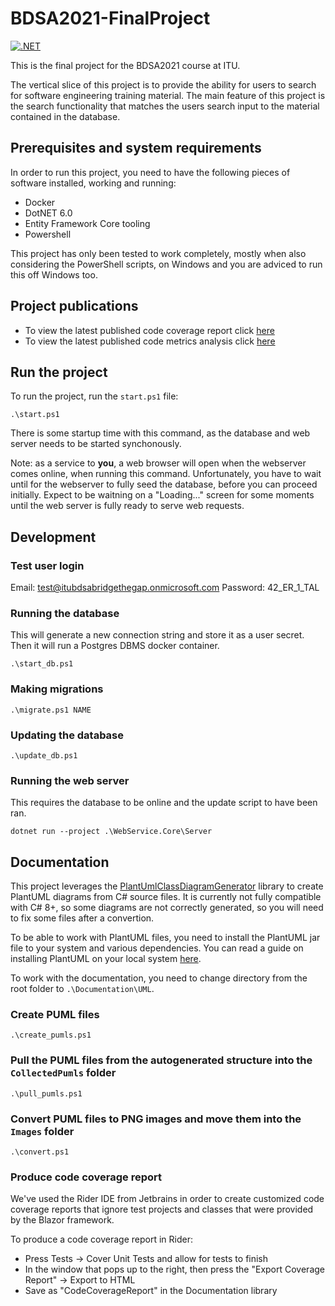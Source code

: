# BDSA2021-FinalProject

[![.NET](https://github.com/andreaswachs/BDSA2021-FinalProject/actions/workflows/unit_tests_on_push.yml/badge.svg)](https://github.com/andreaswachs/BDSA2021-FinalProject/actions/workflows/unit_tests_on_push.yml)

This is the final project for the BDSA2021 course at ITU.

The vertical slice of this project is to provide the ability for users to search for software engineering training material. The main feature of this project is the search functionality that matches the users search input to the material contained in the database.

## Prerequisites and system requirements

In order to run this project, you need to have the following pieces of software installed, working and running:

- Docker
- DotNET 6.0
- Entity Framework Core tooling
- Powershell

This project has only been tested to work completely, mostly when also considering the PowerShell scripts, on Windows and you are adviced to run this off Windows too.

## Project publications

- To view the latest published code coverage report click [here](https://andreaswachs.github.io/BDSA2021-FinalProject/Documentation/CodeCoverageReport.html)
- To view the latest published code metrics analysis click [here](https://andreaswachs.github.io/BDSA2021-FinalProject/Documentation/CodeMetrics.xlsx)

## Run the project

To run the project, run the `start.ps1` file:

```pwsh
.\start.ps1
```

There is some startup time with this command, as the database and web server needs to be started synchonously.

Note: as a service to **you**, a web browser will open when the webserver comes online, when running this command. Unfortunately, you have to wait until for the webserver to fully seed the database, before you can proceed initially. Expect to be waitning on a "Loading..." screen for some moments until the web server is fully ready to serve web requests.

## Development

### Test user login

Email: test@itubdsabridgethegap.onmicrosoft.com
Password: 42_ER_1_TAL

### Running the database

This will generate a new connection string and store it as a user secret. Then it will run a Postgres DBMS docker container.

```pwsh
.\start_db.ps1
```

### Making migrations

```pwsh
.\migrate.ps1 NAME
``` 

### Updating the database

```pwsh
.\update_db.ps1
```

### Running the web server

This requires the database to be online and the update script to have been ran.

```pwsh
dotnet run --project .\WebService.Core\Server
```

## Documentation

This project leverages the [PlantUmlClassDiagramGenerator](https://github.com/pierre3/PlantUmlClassDiagramGenerator) library to create PlantUML diagrams from C# source files.
It is currently not fully compatible with C# 8+, so some diagrams are not correctly generated, so you will need to fix some files after a convertion.

To be able to work with PlantUML files, you need to install the PlantUML jar file to your system and various dependencies. You can read a guide on installing PlantUML on your local system [here](https://plantuml.com/starting).

To work with the documentation, you need to change directory from the root folder to `.\Documentation\UML`.


### Create PUML files

```pwsh
.\create_pumls.ps1
```

### Pull the PUML files from the autogenerated structure into the `CollectedPumls` folder

```pwsh
.\pull_pumls.ps1
```

### Convert PUML files to PNG images and move them into the `Images` folder

```pwsh
.\convert.ps1
```

### Produce code coverage report

We've used the Rider IDE from Jetbrains in order to create customized code coverage reports that ignore test projects and classes that were provided by the Blazor framework.

To produce a code coverage report in Rider:

- Press Tests -> Cover Unit Tests and allow for tests to finish
- In the window that pops up to the right, then press the "Export Coverage Report" -> Export to HTML
- Save as "CodeCoverageReport" in the Documentation library
